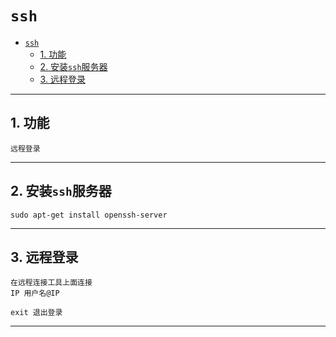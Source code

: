# `ssh`

- [`ssh`](#ssh)
  - [1. 功能](#1-功能)
  - [2. 安装`ssh`服务器](#2-安装ssh服务器)
  - [3. 远程登录](#3-远程登录)

---

## 1. 功能

```Linux
远程登录
```

---

## 2. 安装`ssh`服务器

```Linux
sudo apt-get install openssh-server
```

---

## 3. 远程登录

```Linux
在远程连接工具上面连接
IP 用户名@IP

exit 退出登录
```

---

